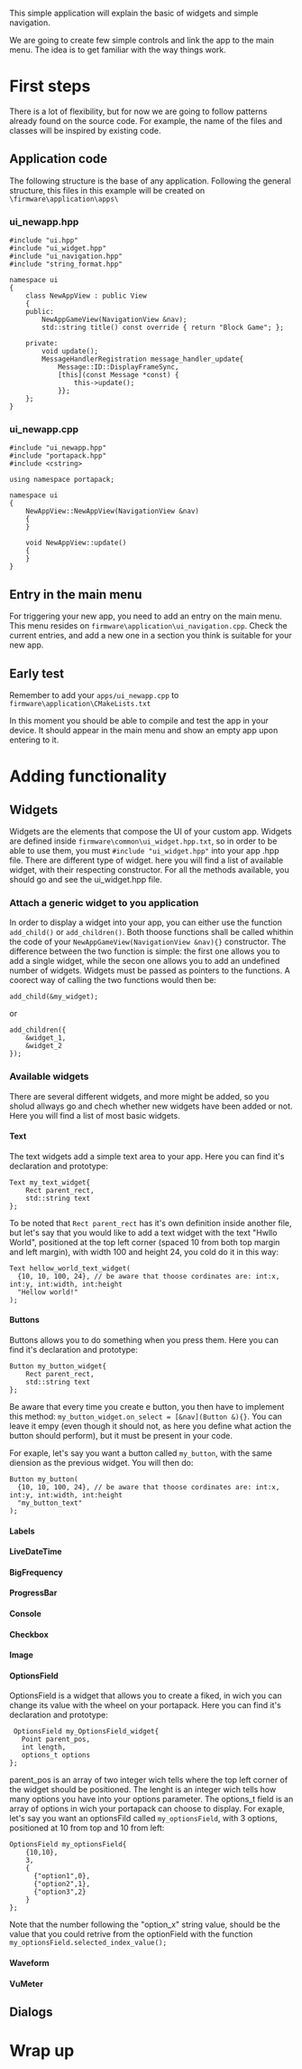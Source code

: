 This simple application will explain the basic of widgets and simple navigation. 

We are going to create few simple controls and link the app to the main menu. The idea is to get familiar with the way things work.

# First steps

There is a lot of flexibility, but for now we are going to follow patterns already found on the source code. For example, the name of the files and classes will be inspired by existing code.

## Application code

The following structure is the base of any application. Following the general structure, this files in this example will be created on `\firmware\application\apps\`

### ui_newapp.hpp

    #include "ui.hpp"
    #include "ui_widget.hpp"
    #include "ui_navigation.hpp"
    #include "string_format.hpp"

    namespace ui
    {
        class NewAppView : public View
        {
        public:
            NewAppGameView(NavigationView &nav);
            std::string title() const override { return "Block Game"; };

        private:
            void update();
            MessageHandlerRegistration message_handler_update{
                Message::ID::DisplayFrameSync,
                [this](const Message *const) {
                    this->update();
                }};
        };
    } 

### ui_newapp.cpp

    #include "ui_newapp.hpp"
    #include "portapack.hpp"
    #include <cstring>

    using namespace portapack;

    namespace ui
    {
        NewAppView::NewAppView(NavigationView &nav)
        {
        }

        void NewAppView::update()
        {
        }
    }

## Entry in the main menu

For triggering your new app, you need to add an entry on the main menu. This menu resides on `firmware\application\ui_navigation.cpp`. Check the current entries, and add a new one in a section you think is suitable for your new app. 

## Early test

Remember to add your `apps/ui_newapp.cpp` to `firmware\application\CMakeLists.txt`

In this moment you should be able to compile and test the app in your device. It should appear in the main menu and show an empty app upon entering to it.

# Adding functionality

## Widgets
Widgets are the elements that compose the UI of your custom app. Widgets are defined inside `firmware\common\ui_widget.hpp.txt`, so in order to be able to use them, you must `#include "ui_widget.hpp"` into your app .hpp file.
There are different type of widget. here you will find a list of available widget, with their respecting constructor. For all the methods available, you should go and see the ui_widget.hpp file.

### Attach a generic widget to you application

In order to display a widget into your app, you can either use the function `add_child()` or `add_children()`. 
Both thoose functions shall be called whithin the code of your `NewAppGameView(NavigationView &nav){}` constructor. The difference between the two function is simple: the first one allows you to add a single widget, while the secon one allows you to add an undefined number of widgets.
Widgets must be passed as pointers to the functions. A coorect way of calling the two functions would then be: 
```
add_child(&my_widget);
```
or
```
add_children({
    &widget_1,
    &widget_2
});
```

### Available widgets
There are several different widgets, and more might be added, so you sholud allways go and chech whether new widgets have been added or not. Here you will find a list of most basic widgets.

#### Text
The text widgets add a simple text area to your app. Here you can find it's declaration and prototype:
```
Text my_text_widget{
    Rect parent_rect,
    std::string text
};

```
To be noted that `Rect parent_rect` has it's own definition inside another file, but let's say that you would like to add a text widget with the text "Hwllo World", positioned at the top left corner (spaced 10 from both top margin and left margin), with width 100 and height 24, you cold do it in this way:
```
Text hellow_world_text_widget(
  {10, 10, 100, 24}, // be aware that thoose cordinates are: int:x, int:y, int:width, int:height
  "Hellow world!"
);
```
#### Buttons

Buttons allows you to do something when you press them. Here you can find it's declaration and prototype:
```
Button my_button_widget{
    Rect parent_rect,
    std::string text
};

```
Be aware that every time you create e button, you then have to implement this method: `my_button_widget.on_select = [&nav](Button &){}`. You can leave it empy (even though it should not, as here you define what action the button should perform), but it must be present in your code.

For exaple, let's say you want a button called `my_button`, with the same diension as the previous widget. You will then do:
```
Button my_button(
  {10, 10, 100, 24}, // be aware that thoose cordinates are: int:x, int:y, int:width, int:height
  "my_button_text"
);
```

#### Labels

#### LiveDateTime

#### BigFrequency

#### ProgressBar

#### Console

#### Checkbox

#### Image

#### OptionsField

OptionsField is a widget that allows you to create a fiked, in wich you can change its value with the wheel on your portapack. Here you can find it's declaration and prototype:
```
 OptionsField my_OptionsField_widget{
   Point parent_pos, 
   int length, 
   options_t options
};
```
parent_pos is an array of two integer wich tells where the top left corner of the widget should be positioned. The lenght is an integer wich tells how many options you have into your options parameter. The options_t field is an array of options in wich your portapack can choose to display. 
For exaple, let's say you want an optionsFild called `my_optionsField`, with 3 options, positioned at 10 from top and 10 from left:
```
OptionsField my_optionsField{
    {10,10}, 
    3, 
    {
      {"option1",0},  
      {"option2",1},
      {"option3",2}
    }
};
```
Note that the number following the "option_x" string value, should be the value that you could retrive from the optionField with the function `my_optionsField.selected_index_value();`
#### Waveform

#### VuMeter


## Dialogs

# Wrap up